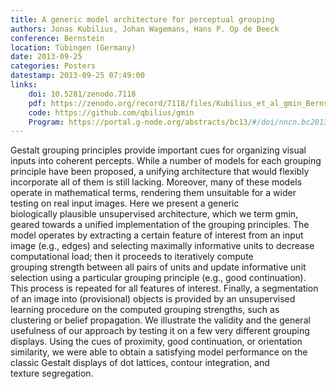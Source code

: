 ```yaml
---
title: A generic model architecture for perceptual grouping
authors: Jonas Kubilius, Johan Wagemans, Hans P. Op de Beeck
conference: Bernstein
location: Tübingen (Germany)
date: 2013-09-25
categories: Posters
datestamp: 2013-09-25 07:49:00
links:
    doi: 10.5281/zenodo.7118
    pdf: https://zenodo.org/record/7118/files/Kubilius_et_al_gmin_Bernstein2013.pdf
    code: https://github.com/qbilius/gmin
    Program: https://portal.g-node.org/abstracts/bc13/#/doi/nncn.bc2013.0012
---
```


Gestalt grouping principles provide important cues for organizing visual inputs into coherent percepts. While a number of models for each grouping principle have been proposed, a unifying architecture that would flexibly incorporate all of them is still lacking. Moreover, many of these models operate in mathematical terms, rendering them unsuitable for a wider testing on real input images. Here we present a generic biologically plausible unsupervised architecture, which we term gmin, geared towards a unified implementation of the grouping principles. The model operates by extracting a certain feature of interest from an input image (e.g., edges) and selecting maximally informative units to decrease computational load; then it proceeds to iteratively compute grouping strength between all pairs of units and update informative unit selection using a particular grouping principle (e.g., good continuation). This process is repeated for all features of interest. Finally, a segmentation of an image into (provisional) objects is provided by an unsupervised learning procedure on the computed grouping strengths, such as clustering or belief propagation. We illustrate the validity and the general usefulness of our approach by testing it on a few very different grouping displays. Using the cues of proximity, good continuation, or orientation similarity, we were able to obtain a satisfying model performance on the classic Gestalt displays of dot lattices, contour integration, and texture segregation.
